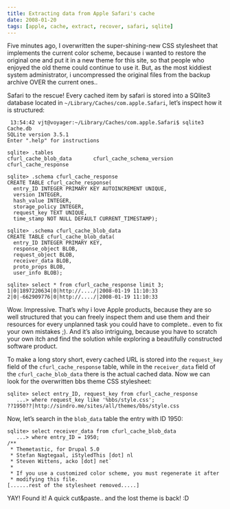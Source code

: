 ```yaml
---
title: Extracting data from Apple Safari's cache
date: 2008-01-20
tags: [apple, cache, extract, recover, safari, sqlite]
---
```


Five minutes ago, I overwritten the super-shining-new CSS stylesheet that
implements the current color scheme, because i wanted to restore the original
one and put it in a new theme for this site, so that people who enjoyed the old
theme could continue to use it. But, as the most kiddiest system administrator,
i uncompressed the original files from the backup archive OVER the current
ones..

Safari to the rescue! Every cached item by safari is stored into a SQlite3
database located in `~/Library/Caches/com.apple.Safari`, let’s inspect how it
is structured:


```
 13:54:42 vjt@voyager:~/Library/Caches/com.apple.Safari$ sqlite3 Cache.db 
SQLite version 3.5.1
Enter ".help" for instructions

sqlite> .tables
cfurl_cache_blob_data       cfurl_cache_schema_version
cfurl_cache_response      

sqlite> .schema cfurl_cache_response 
CREATE TABLE cfurl_cache_response(
  entry_ID INTEGER PRIMARY KEY AUTOINCREMENT UNIQUE,
  version INTEGER,
  hash_value INTEGER,
  storage_policy INTEGER,
  request_key TEXT UNIQUE,
  time_stamp NOT NULL DEFAULT CURRENT_TIMESTAMP);

sqlite> .schema cfurl_cache_blob_data
CREATE TABLE cfurl_cache_blob_data(
  entry_ID INTEGER PRIMARY KEY,
  response_object BLOB,
  request_object BLOB,
  receiver_data BLOB,
  proto_props BLOB,
  user_info BLOB);

sqlite> select * from cfurl_cache_response limit 3;
1|0|1897220634|0|http://..../|2008-01-19 11:10:33
2|0|-662909776|0|http://..../|2008-01-19 11:10:33
```

Wow. Impressive. That’s why i love Apple products, because they are so well
structured that you can freely inspect them and use them and their resources
for every unplanned task you could have to complete.. even to fix your own
mistakes ;). And it’s also intriguing, because you have to scratch your own
itch and find the solution while exploring a beautifully constructed software
product.

To make a long story short, every cached URL is stored into the `request_key`
field of the `cfurl_cache_response` table, while in the `receiver_data` field
of the `cfurl_cache_blob_data` there is the actual cached data. Now we can look
for the overwritten bbs theme CSS stylesheet:

```
sqlite> select entry_ID, request_key from cfurl_cache_response
   ...> where request_key like '%bbs/style.css';
??1950??|http://sindro.me/sites/all/themes/bbs/style.css
```

Now, let’s search in the `blob_data` table the entry with ID 1950:

```
sqlite> select receiver_data from cfurl_cache_blob_data
   ...> where entry_ID = 1950;
/**
 * Themetastic, for Drupal 5.0
 * Stefan Nagtegaal, iStyledThis [dot] nl
 * Steven Wittens, acko [dot] net`
 *
 * If you use a customized color scheme, you must regenerate it after
 * modifying this file.
[......rest of the stylesheet removed.....]
```

YAY! Found it! A quick cut&paste.. and the lost theme is back! :D
